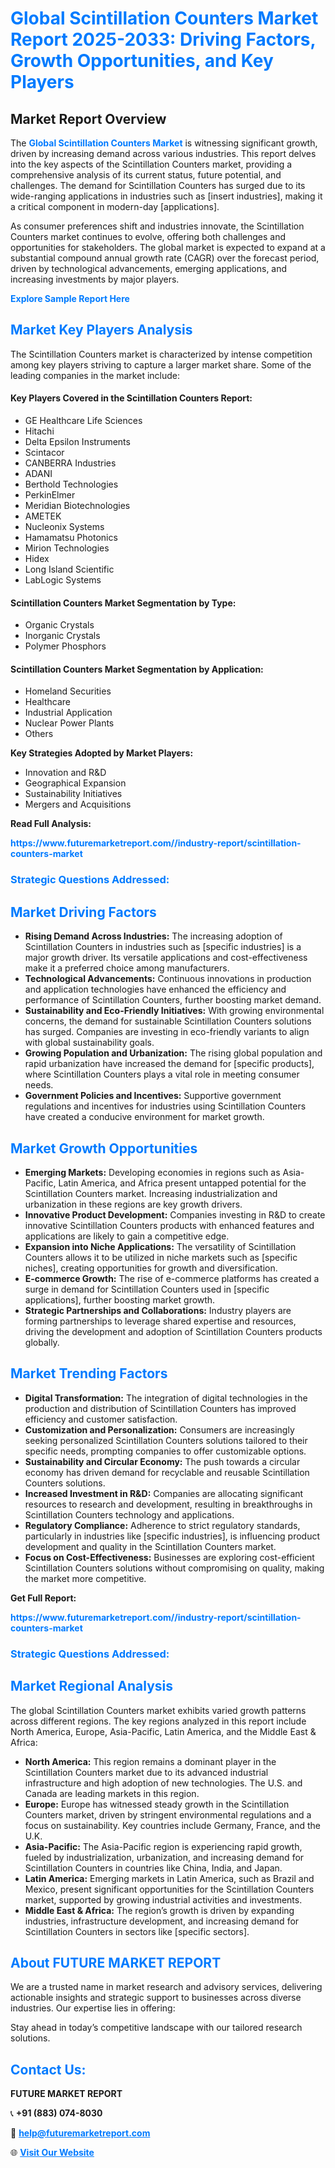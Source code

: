 <h1 style="color: #007BFF;">Global Scintillation Counters Market Report 2025-2033: Driving Factors, Growth Opportunities, and Key Players</h1>

<section id="overview">
<h2>Market Report Overview</h2>
<p>The <a href="https://www.futuremarketreport.com//industry-report/scintillation-counters-market" style="color: #007BFF; text-decoration: none;"><strong>Global Scintillation Counters Market</strong></a> is witnessing significant growth, driven by increasing demand across various industries. This report delves into the key aspects of the Scintillation Counters market, providing a comprehensive analysis of its current status, future potential, and challenges. The demand for Scintillation Counters has surged due to its wide-ranging applications in industries such as [insert industries], making it a critical component in modern-day [applications].</p>
<p>As consumer preferences shift and industries innovate, the Scintillation Counters market continues to evolve, offering both challenges and opportunities for stakeholders. The global market is expected to expand at a substantial compound annual growth rate (CAGR) over the forecast period, driven by technological advancements, emerging applications, and increasing investments by major players.</p>
</section>

<section id="overview">
<p><a href="https://www.futuremarketreport.com//request-sample/reportId=88041" style="color: #007BFF; text-decoration: none;"><strong>Explore Sample Report Here</strong></a></p>
</section>

<section id="key-players">
<h2 style="color: #007BFF;">Market Key Players Analysis</h2>
<p>The Scintillation Counters market is characterized by intense competition among key players striving to capture a larger market share. Some of the leading companies in the market include:</p>
<h4>Key Players Covered in the Scintillation Counters Report:</h4>
<ul><li>GE Healthcare Life Sciences</li><li>Hitachi</li><li>Delta Epsilon Instruments</li><li>Scintacor</li><li>CANBERRA Industries</li><li>ADANI</li><li>Berthold Technologies</li><li>PerkinElmer</li><li>Meridian Biotechnologies</li><li>AMETEK</li><li>Nucleonix Systems</li><li>Hamamatsu Photonics</li><li>Mirion Technologies</li><li>Hidex</li><li>Long Island Scientific</li><li>LabLogic Systems</li></ul>
<h4>Scintillation Counters Market Segmentation by Type:</h4>
<ul><li>Organic Crystals</li><li>Inorganic Crystals</li><li>Polymer Phosphors</li></ul>

<h4>Scintillation Counters Market Segmentation by Application:</h4>
<ul><li>Homeland Securities</li><li>Healthcare</li><li>Industrial Application</li><li>Nuclear Power Plants</li><li>Others</li></ul>
<p><strong>Key Strategies Adopted by Market Players:</strong></p>
<ul>
<li>Innovation and R&D</li>
<li>Geographical Expansion</li>
<li>Sustainability Initiatives</li>
<li>Mergers and Acquisitions</li>
</ul>
</section>

<section>
<p><strong>Read Full Analysis: </strong></p><a href="https://www.futuremarketreport.com//industry-report/scintillation-counters-market" style="color: #007BFF; text-decoration: none;"><strong>https://www.futuremarketreport.com//industry-report/scintillation-counters-market</strong></a>
<h3 style="color: #007BFF;">Strategic Questions Addressed:</h3>
</section>

<section id="driving-factors">
<h2 style="color: #007BFF;">Market Driving Factors</h2>
<ul>
<li><strong>Rising Demand Across Industries:</strong> The increasing adoption of Scintillation Counters in industries such as [specific industries] is a major growth driver. Its versatile applications and cost-effectiveness make it a preferred choice among manufacturers.</li>
<li><strong>Technological Advancements:</strong> Continuous innovations in production and application technologies have enhanced the efficiency and performance of Scintillation Counters, further boosting market demand.</li>
<li><strong>Sustainability and Eco-Friendly Initiatives:</strong> With growing environmental concerns, the demand for sustainable Scintillation Counters solutions has surged. Companies are investing in eco-friendly variants to align with global sustainability goals.</li>
<li><strong>Growing Population and Urbanization:</strong> The rising global population and rapid urbanization have increased the demand for [specific products], where Scintillation Counters plays a vital role in meeting consumer needs.</li>
<li><strong>Government Policies and Incentives:</strong> Supportive government regulations and incentives for industries using Scintillation Counters have created a conducive environment for market growth.</li>
</ul>
</section>

<section id="growth-opportunities">
<h2 style="color: #007BFF;">Market Growth Opportunities</h2>
<ul>
<li><strong>Emerging Markets:</strong> Developing economies in regions such as Asia-Pacific, Latin America, and Africa present untapped potential for the Scintillation Counters market. Increasing industrialization and urbanization in these regions are key growth drivers.</li>
<li><strong>Innovative Product Development:</strong> Companies investing in R&D to create innovative Scintillation Counters products with enhanced features and applications are likely to gain a competitive edge.</li>
<li><strong>Expansion into Niche Applications:</strong> The versatility of Scintillation Counters allows it to be utilized in niche markets such as [specific niches], creating opportunities for growth and diversification.</li>
<li><strong>E-commerce Growth:</strong> The rise of e-commerce platforms has created a surge in demand for Scintillation Counters used in [specific applications], further boosting market growth.</li>
<li><strong>Strategic Partnerships and Collaborations:</strong> Industry players are forming partnerships to leverage shared expertise and resources, driving the development and adoption of Scintillation Counters products globally.</li>
</ul>
</section>

<section id="trending-factors">
<h2 style="color: #007BFF;">Market Trending Factors</h2>
<ul>
<li><strong>Digital Transformation:</strong> The integration of digital technologies in the production and distribution of Scintillation Counters has improved efficiency and customer satisfaction.</li>
<li><strong>Customization and Personalization:</strong> Consumers are increasingly seeking personalized Scintillation Counters solutions tailored to their specific needs, prompting companies to offer customizable options.</li>
<li><strong>Sustainability and Circular Economy:</strong> The push towards a circular economy has driven demand for recyclable and reusable Scintillation Counters solutions.</li>
<li><strong>Increased Investment in R&D:</strong> Companies are allocating significant resources to research and development, resulting in breakthroughs in Scintillation Counters technology and applications.</li>
<li><strong>Regulatory Compliance:</strong> Adherence to strict regulatory standards, particularly in industries like [specific industries], is influencing product development and quality in the Scintillation Counters market.</li>
<li><strong>Focus on Cost-Effectiveness:</strong> Businesses are exploring cost-efficient Scintillation Counters solutions without compromising on quality, making the market more competitive.</li>
</ul>
</section>

<section>
<p><strong>Get Full Report: </strong></p><a href="https://www.futuremarketreport.com//industry-report/scintillation-counters-market" style="color: #007BFF; text-decoration: none;"><strong>https://www.futuremarketreport.com//industry-report/scintillation-counters-market</strong></a>
<h3 style="color: #007BFF;">Strategic Questions Addressed:</h3>
</section>


<section id="regional-analysis">
<h2 style="color: #007BFF;">Market Regional Analysis</h2>
<p>The global Scintillation Counters market exhibits varied growth patterns across different regions. The key regions analyzed in this report include North America, Europe, Asia-Pacific, Latin America, and the Middle East & Africa:</p>
<ul>
<li><strong>North America:</strong> This region remains a dominant player in the Scintillation Counters market due to its advanced industrial infrastructure and high adoption of new technologies. The U.S. and Canada are leading markets in this region.</li>
<li><strong>Europe:</strong> Europe has witnessed steady growth in the Scintillation Counters market, driven by stringent environmental regulations and a focus on sustainability. Key countries include Germany, France, and the U.K.</li>
<li><strong>Asia-Pacific:</strong> The Asia-Pacific region is experiencing rapid growth, fueled by industrialization, urbanization, and increasing demand for Scintillation Counters in countries like China, India, and Japan.</li>
<li><strong>Latin America:</strong> Emerging markets in Latin America, such as Brazil and Mexico, present significant opportunities for the Scintillation Counters market, supported by growing industrial activities and investments.</li>
<li><strong>Middle East & Africa:</strong> The region’s growth is driven by expanding industries, infrastructure development, and increasing demand for Scintillation Counters in sectors like [specific sectors].</li>
</ul>
</section>

<footer>
<h2 style="color: #007BFF;">About FUTURE MARKET REPORT</h2>
<p>We are a trusted name in market research and advisory services, delivering actionable insights and strategic support to businesses across diverse industries. Our expertise lies in offering:</p>

<p>Stay ahead in today’s competitive landscape with our tailored research solutions.</p>

<h2 style="color: #007BFF;">Contact Us:</h2>
<p><strong>FUTURE MARKET REPORT</strong></p>
<p>📞 <strong>+91 (883) 074-8030</strong></p>
<p>📧 <strong><a href="mailto:help@futuremarketreport.com" style="color: #007BFF;">help@futuremarketreport.com</a></strong></p>
<p>🌐 <strong><a href="https://www.futuremarketreport.com/" style="color: #007BFF;">Visit Our Website</a></strong></p>
</footer>